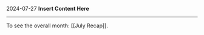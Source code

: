 2024-07-27
__Insert Content Here__
_______________________
To see the overall month: [[July Recap]].